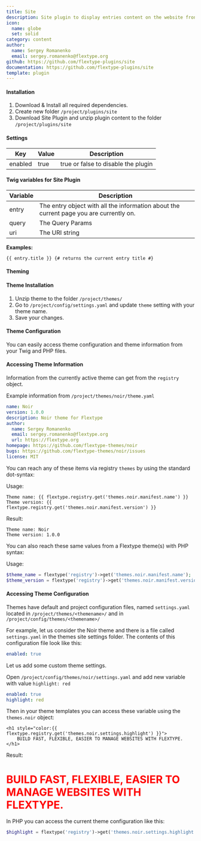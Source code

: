 ```yaml
---
title: Site
description: Site plugin to display entries content on the website frontend.
icon:
  name: globe
  set: solid
category: content
author:
  name: Sergey Romanenko
  email: sergey.romanenko@flextype.org
github: https://github.com/flextype-plugins/site
documentation: https://github.com/flextype-plugins/site
template: plugin
---
```


#### Installation

1. Download & Install all required dependencies.
2. Create new folder `/project/plugins/site`
3. Download Site Plugin and unzip plugin content to the folder `/project/plugins/site`

#### Settings

| Key     | Value | Description                         |
| ------- | ----- | ----------------------------------- |
| enabled | true  | true or false to disable the plugin |

#### Twig variables for Site Plugin

| Variable | Description                                                                            |
| -------- | -------------------------------------------------------------------------------------- |
| entry    | The entry object with all the information about the current page you are currently on. |
| query    | The Query Params                                                                       |
| uri      | The URI string                                                                         |

**Examples:**

```twig
{{ entry.title }} {# returns the current entry title #}
```

#### Theming

#### Theme Installation

1. Unzip theme to the folder `/project/themes/`
2. Go to `/project/config/settings.yaml` and update `theme` setting with your theme name.
3. Save your changes.

#### Theme Configuration

You can easily access theme configuration and theme information from your Twig and PHP files.

#### Accessing Theme Information

Information from the currently active theme can get from the `registry` object.

Example information from `/project/themes/noir/theme.yaml`

```yaml
name: Noir
version: 1.0.0
description: Noir theme for Flextype
author:
  name: Sergey Romanenko
  email: sergey.romanenko@flextype.org
  url: https://flextype.org
homepage: https://github.com/flextype-themes/noir
bugs: https://github.com/flextype-themes/noir/issues
license: MIT
```

You can reach any of these items via registry `themes` by using the standard dot-syntax:

Usage:

```twig
Theme name: {{ flextype.registry.get('themes.noir.manifest.name') }}
Theme version: {{ flextype.registry.get('themes.noir.manifest.version') }}
```

Result:

```twig
Theme name: Noir
Theme version: 1.0.0
```

You can also reach these same values from a Flextype theme(s) with PHP syntax:

Usage:

```php
$theme_name = flextype('registry')->get('themes.noir.manifest.name');
$theme_version = flextype('registry')->get('themes.noir.manifest.version');
```

#### Accessing Theme Configuration

Themes have default and project configuration files, named `settings.yaml` located in `/project/themes/<themename>/` and in `/project/config/themes/<themename>/`

For example, let us consider the Noir theme and there is a file called `settings.yaml` in the themes site settings folder. The contents of this configuration file look like this:

```yaml
enabled: true
```

Let us add some custom theme settings.

Open `/project/config/themes/noir/settings.yaml` and add new variable with value `highlight: red`

```yaml
enabled: true
highlight: red
```

Then in your theme templates you can access these variable using the `themes.noir` object:

```twig
<h1 style="color:{{ flextype.registry.get('themes.noir.settings.highlight') }}">
    BUILD FAST, FLEXIBLE, EASIER TO MANAGE WEBSITES WITH FLEXTYPE.
</h1>
```

Result:

<h1 style="color:red">BUILD FAST, FLEXIBLE, EASIER TO MANAGE WEBSITES WITH FLEXTYPE.</h1>

In PHP you can access the current theme configuration like this:

```php
$highlight = flextype('registry')->get('themes.noir.settings.highlight');
```
